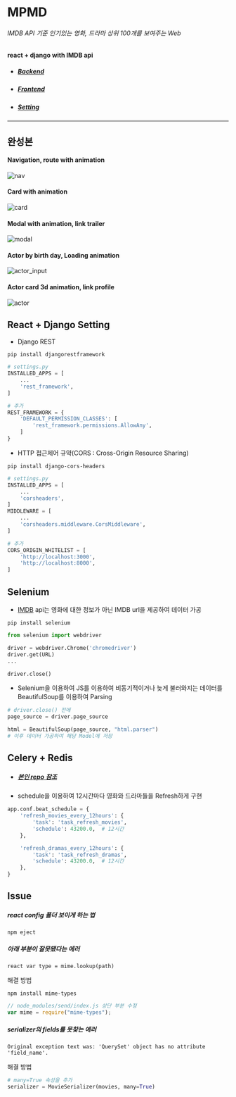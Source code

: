 # MPMD

###### IMDB API 기준 인기있는 영화, 드라마 상위 100개를 보여주는 Web

#### react + django with IMDB api

-   ##### [Backend](https://github.com/hyesungoh/MPMD/tree/master/project)
-   ##### [Frontend](https://github.com/hyesungoh/MPMD/tree/master/front)
-   ##### [Setting](https://github.com/hyesungoh/MPMD#react--django-setting)

---

## 완성본

#### Navigation, route with animation

![nav](https://user-images.githubusercontent.com/26461307/101917317-6fa01100-3c0b-11eb-80eb-3f7298520154.gif)

#### Card with animation

![card](https://user-images.githubusercontent.com/26461307/101917294-6b73f380-3c0b-11eb-9bb8-cc206c3e1daf.gif)

#### Modal with animation, link trailer

![modal](https://user-images.githubusercontent.com/26461307/101917314-6f077a80-3c0b-11eb-9f72-f66fc1860ca4.gif)

#### Actor by birth day, Loading animation

![actor_input](https://user-images.githubusercontent.com/26461307/101917288-6a42c680-3c0b-11eb-979c-20e41453ad11.gif)

#### Actor card 3d animation, link profile

![actor](https://user-images.githubusercontent.com/26461307/101918105-4df35980-3c0c-11eb-9464-cd2025f709f7.gif)

## React + Django Setting

-   Django REST

```terminal
pip install djangorestframework
```

```python
# settings.py
INSTALLED_APPS = [
    ...
    'rest_framework',
]

# 추가
REST_FRAMEWORK = {
    'DEFAULT_PERMISSION_CLASSES': [
        'rest_framework.permissions.AllowAny',
    ]
}
```

-   HTTP 접근제어 규약(CORS : Cross-Origin Resource Sharing)

```terminal
pip install django-cors-headers
```

```python
# settings.py
INSTALLED_APPS = [
    ...
    'corsheaders',
]
MIDDLEWARE = [
    ...
    'corsheaders.middleware.CorsMiddleware',
]

# 추가
CORS_ORIGIN_WHITELIST = [
    'http://localhost:3000',
    'http://localhost:8000',
]
```

## Selenium

-   [IMDB](https://www.imdb.com/) api는 영화에 대한 정보가 아닌 IMDB url을 제공하여 데이터 가공

```terminal
pip install selenium
```

```python
from selenium import webdriver

driver = webdriver.Chrome('chromedriver')
driver.get(URL)
...

driver.close()
```

-   Selenium을 이용하여 JS를 이용하여 비동기적이거나 늦게 불러와지는 데이터를 BeautifulSoup를 이용하여 Parsing

```python
# driver.close() 전에
page_source = driver.page_source

html = BeautifulSoup(page_source, "html.parser")
# 이후 데이터 가공하여 해당 Model에 저장
```

## Celery + Redis

-   ##### [본인 repo 참조](https://github.com/hyesungoh/Django_Asynchronous_with_Celery_Redis)

-   schedule을 이용하여 12시간마다 영화와 드라마들을 Refresh하게 구현

```python
app.conf.beat_schedule = {
    'refresh_movies_every_12hours': {
        'task': 'task_refresh_movies',
        'schedule': 43200.0,  # 12시간
    },

    'refresh_dramas_every_12hours': {
        'task': 'task_refresh_dramas',
        'schedule': 43200.0,  # 12시간
    },
}
```

## Issue

##### react config 폴더 보이게 하는 법

```terminal
npm eject
```

##### 아래 부분이 잘못됐다는 에러

```terminal
react var type = mime.lookup(path)
```

해결 방법

```terminal
npm install mime-types
```

```js
// node_modules/send/index.js 상단 부분 수정
var mime = require("mime-types");
```

##### serializer의 fields를 못찾는 에러

```terminal
Original exception text was: 'QuerySet' object has no attribute 'field_name'.
```

해결 방법

```python
# many=True 속성을 추가
serializer = MovieSerializer(movies, many=True)
```
